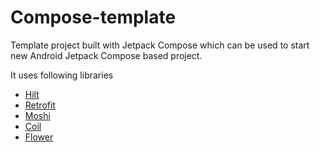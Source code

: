 # Compose-template
Template project built with Jetpack Compose which can be used to start new Android Jetpack Compose based project.

It uses following libraries
- [Hilt](https://dagger.dev/hilt)
- [Retrofit](https://github.com/square/retrofit)
- [Moshi](https://github.com/square/moshi)
- [Coil](https://github.com/coil-kt/coil)
- [Flower](https://github.com/hadiyarajesh/flower)
